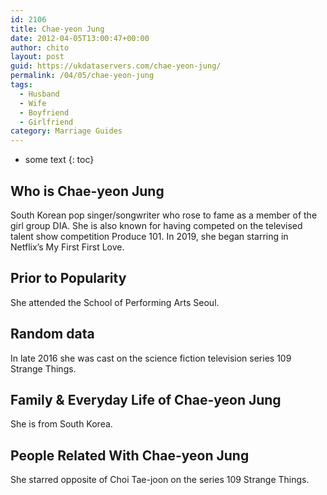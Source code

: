 ```yaml
---
id: 2106
title: Chae-yeon Jung
date: 2012-04-05T13:00:47+00:00
author: chito
layout: post
guid: https://ukdataservers.com/chae-yeon-jung/
permalink: /04/05/chae-yeon-jung
tags:
  - Husband
  - Wife
  - Boyfriend
  - Girlfriend
category: Marriage Guides
---
```


* some text
{: toc}


## Who is  Chae-yeon Jung
                  
                  
                  
South Korean pop singer/songwriter who rose to fame as a member of the girl group DIA. She is also known for having competed on the televised talent show competition Produce 101. In 2019, she began starring in Netflix&#8217;s My First First Love. 
                  
                
                
                
## Prior to Popularity 
                  
                  
                  
She attended the School of Performing Arts Seoul. 
                  
                
                
                
## Random data 
                  
                  
                  
In late 2016 she was cast on the science fiction television series 109 Strange Things. 
                  
                
                
                
## Family & Everyday Life of Chae-yeon Jung
                  
                  
                  
She is from South Korea. 
                  
                
                
                
## People Related With  Chae-yeon Jung
                  
                  
                  
She starred opposite of Choi Tae-joon on the series 109 Strange Things. 
                  
                
              
            
          
          
          
    
    
  
